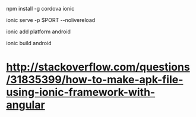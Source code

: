 npm install -g cordova ionic

ionic serve -p $PORT --nolivereload

ionic add platform android

ionic build android

# http://stackoverflow.com/questions/31835399/how-to-make-apk-file-using-ionic-framework-with-angular